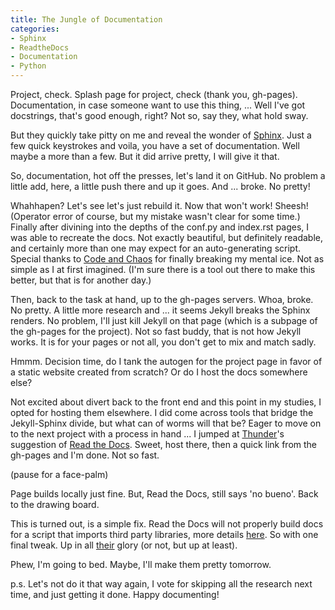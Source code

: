 ```yaml
---
title: The Jungle of Documentation
categories:
- Sphinx
- ReadtheDocs
- Documentation 
- Python
---
```


Project, check.  Splash page for project, check (thank you, gh-pages).  Documentation, in case someone want to use this thing, ...  Well I've got docstrings, that's good enough, right?  Not so, say they, what hold sway.


But they quickly take pitty on me and reveal the wonder of [Sphinx](http://sphinx-doc.org/).  Just a few quick keystrokes and voila, you have a set of documentation.  Well maybe a more than a few.  But it did arrive pretty, I will give it that.  

So, documentation, hot off the presses, let's land it on GitHub.  No problem a little add, here, a little push there and up it goes.  And ... broke.   No pretty!

Whahhapen?  Let's see let's just rebuild it.  Now that won't work!  Sheesh!  (Operator error of course, but my mistake wasn't clear for some time.)  Finally after divining into the depths of the conf.py and index.rst pages, I was able to recreate the docs.  Not exactly beautiful, but definitely readable, and certainly more than one may expect for an auto-generating script.  Special thanks to [Code and Chaos](https://codeandchaos.wordpress.com/2012/07/30/sphinx-autodoc-tutorial-for-dummies/) for finally breaking my mental ice.  Not as simple as I at first imagined. (I'm sure there is a tool out there to make this better, but that is for another day.) 

Then, back to the task at hand, up to the gh-pages servers.  Whoa, broke.  No pretty.  A little more research and ... it seems Jekyll breaks the Sphinx renders.  No problem, I'll just kill Jekyll on that page (which is a subpage of the gh-pages for the project).  Not so fast buddy, that is not how Jekyll works.   It is for your pages or not all, you don't get to mix and match sadly.

Hmmm. Decision time, do I tank the autogen for the project page in favor of a static website created from scratch?  Or do I host the docs somewhere else?

Not excited about divert back to the front end and this point in my studies, I opted for hosting them elsewhere.  I did come across tools that bridge the Jekyll-Sphinx divide, but what can of worms will that be?  Eager to move on to the next project with a process in hand ... I jumped at [Thunder](https://github.com/ThunderShiviah)'s suggestion of [Read the Docs](http://readthedocs.org).  Sweet, host there, then a quick link from the gh-pages and I'm done.  Not so fast.  

(pause for a face-palm)

Page builds locally just fine.  But, Read the Docs, still says 'no bueno'.  Back to the drawing board.

This is turned out, is a simple fix.  Read the Docs will not properly build docs for a script that imports third party libraries, more details [here](http://blog.rtwilson.com/how-to-make-your-sphinx-documentation-compile-with-readthedocs-when-youre-using-numpy-and-scipy/).  So with one final tweak.  Up in all [their](https://linear-neuron.readthedocs.org/en/latest/) glory (or not, but up at least).

Phew, I'm going to bed.  Maybe, I'll make them pretty tomorrow.

p.s.  Let's not do it that way again, I vote for skipping all the research next time, and just getting it done.  Happy documenting!
